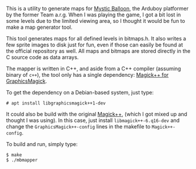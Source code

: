 This is a utility to generate maps for 
[Mystic Balloon](https://github.com/Team-ARG-Museum/ID-34-Mystic-Balloon),
the Arduboy platformer by the former Team a.r.g. When I was playing the game,
I got a bit lost in some levels due to the limited viewing area, so I thought
it would be fun to make a map generator tool.

This tool generates maps for all defined levels in bitmaps.h. It also writes a
few sprite images to disk just for fun, even if those can easily be found
at the official repository as well. All maps and bitmaps are stored directly in
the C source code as data arrays.

The mapper is written in C++, and aside from a C++ compiler
(assuming binary of `c++`), the tool only has a single dependency:
[Magick++ for GraphicsMagick](http://www.graphicsmagick.org/Magick++/).

To get the dependency on a Debian-based system, just type:

    # apt install libgraphicsmagick++1-dev

It could also be build with the original [Magick++](http://www.imagemagick.org/Magick++/),
(which I got mixed up and thought I was using). In this case,
just install `libmagick++-6.q16-dev` and change the `GraphicsMagick++-config`
lines in the makefile to `Magick++-config`.

To build and run, simply type:

    $ make
    $ ./mbmapper
